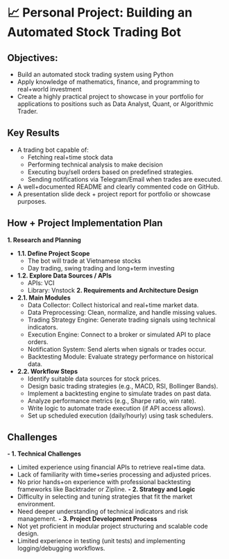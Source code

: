 # 📈 Personal Project: Building an Automated Stock Trading Bot
## Objectives: 
- Build an automated stock trading system using Python
- Apply knowledge of mathematics, finance, and programming to real+world investment
- Create a highly practical project to showcase in your portfolio for applications to positions such as Data Analyst, Quant, or Algorithmic Trader.
## Key Results
- A trading bot capable of:
  + Fetching real+time stock data
  + Performing technical analysis to make decision
  + Executing buy/sell orders based on predefined strategies.
  + Sending notifications via Telegram/Email when trades are executed.
- A well+documented README and clearly commented code on GitHub.
- A presentation slide deck + project report for portfolio or showcase purposes.
## How + Project Implementation Plan
**1. Research and Planning**
- __1.1. Define Project Scope__
  + The bot will trade at Vietnamese stocks
  + Day trading, swing trading and long+term investing
- __1.2. Explore Data Sources / APIs__
  + APIs: VCI
  + Library: Vnstock
**2. Requirements and Architecture Design**
- __2.1. Main Modules__
     + Data Collector: Collect historical and real+time market data.
     + Data Preprocessing: Clean, normalize, and handle missing values.
     + Trading Strategy Engine: Generate trading signals using technical indicators.
     + Execution Engine: Connect to a broker or simulated API to place orders.
     + Notification System: Send alerts when signals or trades occur.
     + Backtesting Module: Evaluate strategy performance on historical data.
- __2.2. Workflow Steps__
     + Identify suitable data sources for stock prices.
     + Design basic trading strategies (e.g., MACD, RSI, Bollinger Bands).
     + Implement a backtesting engine to simulate trades on past data.
     + Analyze performance metrics (e.g., Sharpe ratio, win rate).
     + Write logic to automate trade execution (if API access allows).
     + Set up scheduled execution (daily/hourly) using task schedulers.
## Challenges
**- 1. Technical Challenges**
   + Limited experience using financial APIs to retrieve real+time data.
   + Lack of familiarity with time+series processing and adjusted prices.
   + No prior hands+on experience with professional backtesting frameworks like Backtrader or Zipline.
**- 2. Strategy and Logic**
   + Difficulty in selecting and tuning strategies that fit the market environment.
   + Need deeper understanding of technical indicators and risk management.
**- 3. Project Development Process**
   + Not yet proficient in modular project structuring and scalable code design.
   + Limited experience in testing (unit tests) and implementing logging/debugging workflows.
